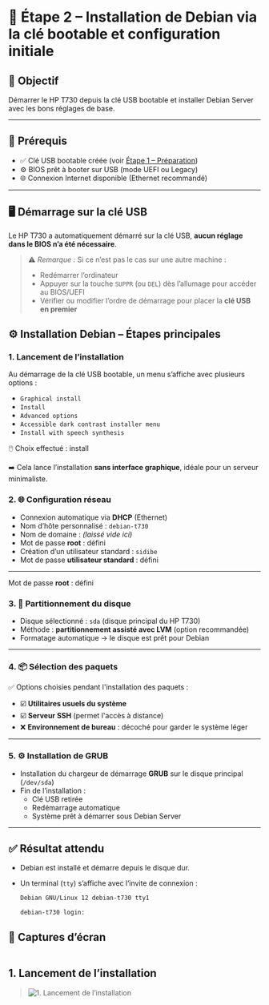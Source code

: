 # 🧱 Étape 2 – Installation de Debian via la clé bootable et configuration initiale

## 🎯 Objectif
Démarrer le HP T730 depuis la clé USB bootable et installer Debian Server avec les bons réglages de base.

---

## 🧰 Prérequis

- ✅ Clé USB bootable créée (voir [Étape 1 – Préparation](./01-preparation.md))
- ⚙️ BIOS prêt à booter sur USB (mode UEFI ou Legacy)
- 🌐 Connexion Internet disponible (Ethernet recommandé)

---

## 🖥️ Démarrage sur la clé USB

Le HP T730 a automatiquement démarré sur la clé USB, **aucun réglage dans le BIOS n’a été nécessaire**.

> ⚠️ *Remarque :* Si ce n’est pas le cas sur une autre machine :
> - Redémarrer l’ordinateur
> - Appuyer sur la touche `SUPPR` (ou `DEL`) dès l’allumage pour accéder au BIOS/UEFI
> - Vérifier ou modifier l’ordre de démarrage pour placer la **clé USB en premier**


## ⚙️ Installation Debian – Étapes principales

### 1. Lancement de l’installation
Au démarrage de la clé USB bootable, un menu s’affiche avec plusieurs options :
- `Graphical install`
- `Install`
- `Advanced options`
- `Accessible dark contrast installer menu`
- `Install with speech synthesis`
  
🖱️ Choix effectué : install 

➡️ Cela lance l’installation **sans interface graphique**, idéale pour un serveur minimaliste.

### 2. 🌐 Configuration réseau

- Connexion automatique via **DHCP** (Ethernet)  
- Nom d’hôte personnalisé : `debian-t730`  
- Nom de domaine : *(laissé vide ici)*  
- Mot de passe **root** : défini  
- Création d’un utilisateur standard : `sidibe`
- Mot de passe **utilisateur standard** : défini  

---
Mot de passe **root** : défini  
### 3. 💾 Partitionnement du disque

- Disque sélectionné : `sda` (disque principal du HP T730)  
- Méthode : **partitionnement assisté avec LVM** (option recommandée)  
- Formatage automatique → le disque est prêt pour Debian  

---

### 4. 📦 Sélection des paquets

✅ Options choisies pendant l'installation des paquets :  

- ☑️ **Utilitaires usuels du système**  
- ☑️ **Serveur SSH** (permet l'accès à distance)  
- ❌ **Environnement de bureau** : décoché pour garder le système léger  

---

### 5. ⚙️ Installation de GRUB

- Installation du chargeur de démarrage **GRUB** sur le disque principal (`/dev/sda`)  
- Fin de l’installation :  
  - Clé USB retirée  
  - Redémarrage automatique  
  - Système prêt à démarrer sous Debian Server  


---

## ✅ Résultat attendu

- Debian est installé et démarre depuis le disque dur.
- Un terminal (`tty`) s’affiche avec l’invite de connexion :
  
  ```bash
  Debian GNU/Linux 12 debian-t730 tty1

  debian-t730 login:

## 📸 Captures d’écran

> ```markdown

## 1. Lancement de l’installation
> ![1. Lancement de l’installation](captures/fenêtre_debian_installation.JPG)
